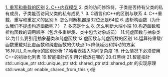 [1. 重写和重载的区别](./C001-重写和重载的区别.md)
[2. C++内存模型]()
2. 类的访问修饰符，子类是否持有父类的私有成员，子类能否访问父类的私有成员？
3. C语言和C++的区别与联系
4. C++重载、重写和重定义的区别
5. 怎么判断机器是32位还是64位
6. 虚析构函数（为什么我们不提虚构造函数呢？）
7. 多态是什么
8. 怎么判断大端小端
10.构造函数和析构函数的调用顺序（包含多重继承、类中包含对象成员）
11.纯虚函数与抽象类
12.为什么要引用抽象基类和纯虚函数
13.虚函数与纯虚函数的区别
14.运算符重载/函数重载对比虚函数和纯虚函数的优缺点
15.降低延迟和抖动的方案
16.NULL,0,nullptr的区别分析
17.哈希表插入时间复杂度
18. 什么情况下必须使用C++的初始化列表
19.智能指针的引用计数放在哪的
20.红黑树
21.智能指针
std::unique_ptr
std::unique_ptr
std::shared_ptr
std::shared_ptr 的实现原理
std::weak_ptr
enable_shared_from_this
小结